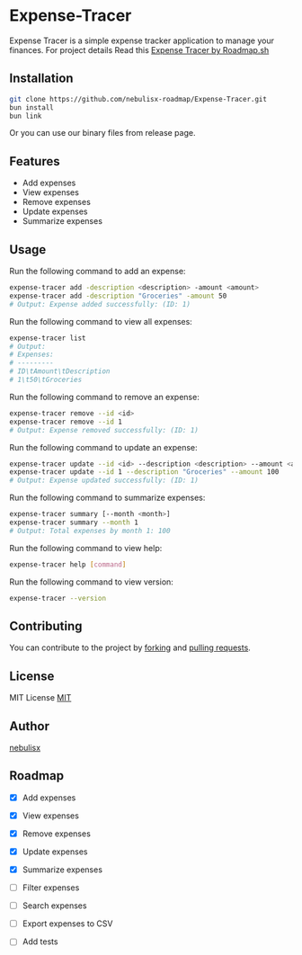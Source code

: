 # Expense-Tracer
Expense Tracer is a simple expense tracker application to manage your finances. For project details Read this [Expense Tracer by Roadmap.sh](https://roadmap.sh/projects/expense-tracker)

## Installation

```bash
git clone https://github.com/nebulisx-roadmap/Expense-Tracer.git
bun install
bun link
```
Or you can use our binary files from release page.

## Features

- Add expenses
- View expenses
- Remove expenses
- Update expenses
- Summarize expenses

## Usage

Run the following command to add an expense:

```bash
expense-tracer add -description <description> -amount <amount>
expense-tracer add -description "Groceries" -amount 50
# Output: Expense added successfully: (ID: 1)
```

Run the following command to view all expenses:

```bash
expense-tracer list
# Output:
# Expenses:
# ---------
# ID\tAmount\tDescription
# 1\t50\tGroceries
```

Run the following command to remove an expense:

```bash
expense-tracer remove --id <id>
expense-tracer remove --id 1
# Output: Expense removed successfully: (ID: 1)
```

Run the following command to update an expense:

```bash
expense-tracer update --id <id> --description <description> --amount <amount>
expense-tracer update --id 1 --description "Groceries" --amount 100
# Output: Expense updated successfully: (ID: 1)
```

Run the following command to summarize expenses:

```bash
expense-tracer summary [--month <month>]
expense-tracer summary --month 1
# Output: Total expenses by month 1: 100
```
<!--
Run the following command to export expenses to CSV:

```bash
expense-tracer export --month <month>
expense-tracer export --month 01
# Output: Expenses exported to expenses-01.csv
```


Run the following command to search expenses:

```bash
expense-tracer search --description <description>
expense-tracer search --description "Groceries"
# Output:
# Expenses:
# ---------
# ID\tAmount\tDescription
# 1\t50\tGroceries
```

Run the following command to filter expenses:

```bash
expense-tracer filter --amount <amount>
expense-tracer filter --amount 50
# Output:
# Expenses:
# ---------
# ID\tAmount\tDescription
# 1\t50\tGroceries
```
-->

Run the following command to view help:

```bash
expense-tracer help [command]
```

Run the following command to view version:

```bash
expense-tracer --version
```

## Contributing

You can contribute to the project by [forking](https://github.com/nebulisx-roadmap/Expense-Tracer) and [pulling requests](https://github.com/nebulisx-roadmap/Expense-Tracer/pulls).

## License

MIT License [MIT](LICENSE)

## Author

[nebulisx](https://github.com/nebulisx-roadmap)

## Roadmap

- [x] Add expenses
- [x] View expenses
- [x] Remove expenses
- [x] Update expenses
- [x] Summarize expenses
- [ ] Filter expenses
- [ ] Search expenses
- [ ] Export expenses to CSV
- [ ] Add tests

